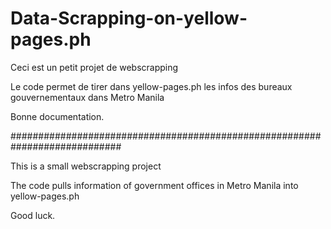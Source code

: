 # Data-Scrapping-on-yellow-pages.ph

Ceci est un petit projet de webscrapping 

Le code permet de tirer dans yellow-pages.ph les infos des bureaux gouvernementaux dans Metro Manila

Bonne documentation.

############################################################################

This is a small webscrapping project

The code pulls information of government offices in Metro Manila into yellow-pages.ph

Good luck.
